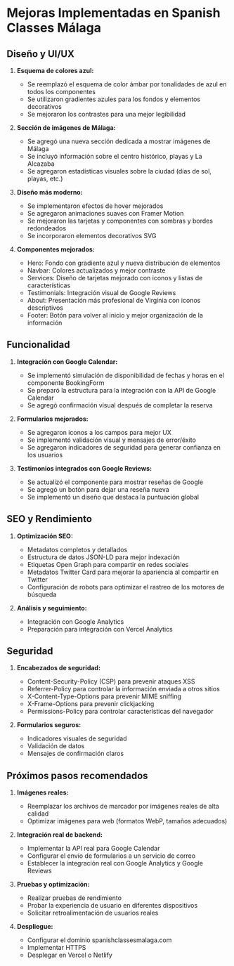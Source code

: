 # Mejoras Implementadas en Spanish Classes Málaga

## Diseño y UI/UX

1. **Esquema de colores azul:**
   - Se reemplazó el esquema de color ámbar por tonalidades de azul en todos los componentes
   - Se utilizaron gradientes azules para los fondos y elementos decorativos
   - Se mejoraron los contrastes para una mejor legibilidad

2. **Sección de imágenes de Málaga:**
   - Se agregó una nueva sección dedicada a mostrar imágenes de Málaga
   - Se incluyó información sobre el centro histórico, playas y La Alcazaba
   - Se agregaron estadísticas visuales sobre la ciudad (días de sol, playas, etc.)

3. **Diseño más moderno:**
   - Se implementaron efectos de hover mejorados
   - Se agregaron animaciones suaves con Framer Motion
   - Se mejoraron las tarjetas y componentes con sombras y bordes redondeados
   - Se incorporaron elementos decorativos SVG

4. **Componentes mejorados:**
   - Hero: Fondo con gradiente azul y nueva distribución de elementos
   - Navbar: Colores actualizados y mejor contraste
   - Services: Diseño de tarjetas mejorado con iconos y listas de características
   - Testimonials: Integración visual de Google Reviews
   - About: Presentación más profesional de Virginia con iconos descriptivos
   - Footer: Botón para volver al inicio y mejor organización de la información

## Funcionalidad

1. **Integración con Google Calendar:**
   - Se implementó simulación de disponibilidad de fechas y horas en el componente BookingForm
   - Se preparó la estructura para la integración con la API de Google Calendar
   - Se agregó confirmación visual después de completar la reserva

2. **Formularios mejorados:**
   - Se agregaron iconos a los campos para mejor UX
   - Se implementó validación visual y mensajes de error/éxito
   - Se agregaron indicadores de seguridad para generar confianza en los usuarios

3. **Testimonios integrados con Google Reviews:**
   - Se actualizó el componente para mostrar reseñas de Google
   - Se agregó un botón para dejar una reseña nueva
   - Se implementó un diseño que destaca la puntuación global

## SEO y Rendimiento

1. **Optimización SEO:**
   - Metadatos completos y detallados
   - Estructura de datos JSON-LD para mejor indexación
   - Etiquetas Open Graph para compartir en redes sociales
   - Metadatos Twitter Card para mejorar la apariencia al compartir en Twitter
   - Configuración de robots para optimizar el rastreo de los motores de búsqueda

2. **Análisis y seguimiento:**
   - Integración con Google Analytics
   - Preparación para integración con Vercel Analytics

## Seguridad

1. **Encabezados de seguridad:**
   - Content-Security-Policy (CSP) para prevenir ataques XSS
   - Referrer-Policy para controlar la información enviada a otros sitios
   - X-Content-Type-Options para prevenir MIME sniffing
   - X-Frame-Options para prevenir clickjacking
   - Permissions-Policy para controlar características del navegador

2. **Formularios seguros:**
   - Indicadores visuales de seguridad
   - Validación de datos
   - Mensajes de confirmación claros

## Próximos pasos recomendados

1. **Imágenes reales:**
   - Reemplazar los archivos de marcador por imágenes reales de alta calidad
   - Optimizar imágenes para web (formatos WebP, tamaños adecuados)

2. **Integración real de backend:**
   - Implementar la API real para Google Calendar
   - Configurar el envío de formularios a un servicio de correo
   - Establecer la integración real con Google Analytics y Google Reviews

3. **Pruebas y optimización:**
   - Realizar pruebas de rendimiento
   - Probar la experiencia de usuario en diferentes dispositivos
   - Solicitar retroalimentación de usuarios reales

4. **Despliegue:**
   - Configurar el dominio spanishclassesmalaga.com
   - Implementar HTTPS
   - Desplegar en Vercel o Netlify 